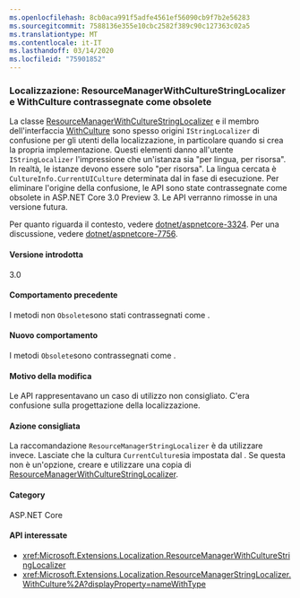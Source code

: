 ```yaml
---
ms.openlocfilehash: 8cb0aca991f5adfe4561ef56090cb9f7b2e56283
ms.sourcegitcommit: 7588136e355e10cbc2582f389c90c127363c02a5
ms.translationtype: MT
ms.contentlocale: it-IT
ms.lasthandoff: 03/14/2020
ms.locfileid: "75901852"
---
```

### <a name="localization-resourcemanagerwithculturestringlocalizer-and-withculture-marked-obsolete"></a>Localizzazione: ResourceManagerWithCultureStringLocalizer e WithCulture contrassegnate come obsolete

La classe [ResourceManagerWithCultureStringLocalizer](https://github.com/aspnet/Localization/blob/43b974482c7b703c92085c6f68b3b23d8fe32720/src/Microsoft.Extensions.Localization/ResourceManagerWithCultureStringLocalizer.cs#L18) e il membro dell'interfaccia [WithCulture](https://github.com/aspnet/Localization/blob/master/src/Microsoft.Extensions.Localization/ResourceManagerStringLocalizer.cs#L154-L170) sono spesso origini `IStringLocalizer` di confusione per gli utenti della localizzazione, in particolare quando si crea la propria implementazione. Questi elementi danno all'utente `IStringLocalizer` l'impressione che un'istanza sia "per lingua, per risorsa". In realtà, le istanze devono essere solo "per risorsa". La lingua cercata è `CultureInfo.CurrentUICulture` determinata dal in fase di esecuzione. Per eliminare l'origine della confusione, le API sono state contrassegnate come obsolete in ASP.NET Core 3.0 Preview 3. Le API verranno rimosse in una versione futura.

Per quanto riguarda il contesto, vedere [dotnet/aspnetcore-3324](https://github.com/dotnet/aspnetcore/issues/3324). Per una discussione, vedere [dotnet/aspnetcore-7756](https://github.com/dotnet/aspnetcore/issues/7756).

#### <a name="version-introduced"></a>Versione introdotta

3.0

#### <a name="old-behavior"></a>Comportamento precedente

I metodi non `Obsolete`sono stati contrassegnati come .

#### <a name="new-behavior"></a>Nuovo comportamento

I metodi `Obsolete`sono contrassegnati come .

#### <a name="reason-for-change"></a>Motivo della modifica

Le API rappresentavano un caso di utilizzo non consigliato. C'era confusione sulla progettazione della localizzazione.

#### <a name="recommended-action"></a>Azione consigliata

La raccomandazione `ResourceManagerStringLocalizer` è da utilizzare invece. Lasciate che la cultura `CurrentCulture`sia impostata dal . Se questa non è un'opzione, creare e utilizzare una copia di [ResourceManagerWithCultureStringLocalizer](https://github.com/aspnet/Localization/blob/43b974482c7b703c92085c6f68b3b23d8fe32720/src/Microsoft.Extensions.Localization/ResourceManagerWithCultureStringLocalizer.cs#L18).

#### <a name="category"></a>Category

ASP.NET Core

#### <a name="affected-apis"></a>API interessate

- <xref:Microsoft.Extensions.Localization.ResourceManagerWithCultureStringLocalizer>
- <xref:Microsoft.Extensions.Localization.ResourceManagerStringLocalizer.WithCulture%2A?displayProperty=nameWithType>

<!--

#### Affected APIs

- `T:Microsoft.Extensions.Localization.ResourceManagerWithCultureStringLocalizer`
- `Overload:Microsoft.Extensions.Localization.ResourceManagerStringLocalizer.WithCulture`

-->
